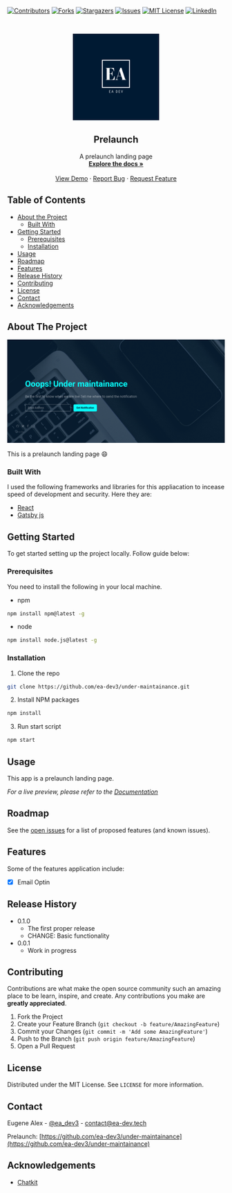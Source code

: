 <!--
*** Thanks for checking out this README Template. If you have a suggestion that would
*** make this better, please fork the repo and create a pull request or simply open
*** an issue with the tag "enhancement".
*** Thanks again! Now go create something AMAZING! :D
-->

<!-- PROJECT SHIELDS -->
<!--
*** I'm using markdown "reference style" links for readability.
*** Reference links are enclosed in brackets [ ] instead of parentheses ( ).
*** See the bottom of this document for the declaration of the reference variables
*** for contributors-url, forks-url, etc. This is an optional, concise syntax you may use.
*** https://www.markdownguide.org/basic-syntax/#reference-style-links
-->

[![Contributors][contributors-shield]][contributors-url]
[![Forks][forks-shield]][forks-url]
[![Stargazers][stars-shield]][stars-url]
[![Issues][issues-shield]][issues-url]
[![MIT License][license-shield]][license-url]
[![LinkedIn][linkedin-shield]][linkedin-url]

<!-- PROJECT LOGO -->
<br />
<p align="center">
  <a href="https://github.com/ea-dev3">
    <img src="./src/assets/img/website-icon.png" alt="Logo" width="200" height="200">
  </a>

  <h2 align="center"> Prelaunch </h2>

  <p align="center">
    A prelaunch landing page 
    <br />
    <a href="https://github.com/ea-dev3/under-maintainance"><strong>Explore the docs »</strong></a>
    <br />
    <br />
    <a href="https://github.com/ea-dev3/under-maintainance">View Demo</a>
    ·
    <a href="https://github.com/ea-dev3/under-maintainance/issues">Report Bug</a>
    ·
    <a href="https://github.com/ea-dev3/under-maintainance/issues">Request Feature</a>
  </p>
</p>

<!-- TABLE OF CONTENTS -->

## Table of Contents

- [About the Project](#about-the-project)
  - [Built With](#built-with)
- [Getting Started](#getting-started)
  - [Prerequisites](#prerequisites)
  - [Installation](#installation)
- [Usage](#usage)
- [Roadmap](#roadmap)
- [Features](#features)
- [Release History](#releasehistory)
- [Contributing](#contributing)
- [License](#license)
- [Contact](#contact)
- [Acknowledgements](#acknowledgements)

<!-- ABOUT THE PROJECT -->

## About The Project

[![Product Name Screen Shot][product-screenshot]](https://example.com)

This is a prelaunch landing page :smile:

### Built With

I used the following frameworks and libraries for this appliacation to incease speed of development and security. Here they are:

- [React](https://reactjs.org)
- [Gatsby js](https://gatsbyjs.org)

<!-- GETTING STARTED -->

## Getting Started

To get started setting up the project locally. Follow guide below:

### Prerequisites

You need to install the following in your local machine.

- npm

```sh
npm install npm@latest -g
```

- node

```sh
npm install node.js@latest -g
```

### Installation

1. Clone the repo

```sh
git clone https://github.com/ea-dev3/under-maintainance.git
```

2. Install NPM packages

```sh
npm install
```

3. Run start script

```sh
npm start
```

<!-- USAGE EXAMPLES -->

## Usage

This app is a prelaunch landing page.

_For a live preview, please refer to the [Documentation](https://github.com/ea-dev3/under-maintainance)_

<!-- ROADMAP -->

## Roadmap

See the [open issues](https://github.com/ea-dev3/under-maintainance/issues) for a list of proposed features (and known issues).

<!-- Release History -->

## Features

Some of the features application include:

- [x] Email Optin

## Release History

- 0.1.0
  - The first proper release
  - CHANGE: Basic functionality
- 0.0.1
  - Work in progress

<!-- CONTRIBUTING -->

## Contributing

Contributions are what make the open source community such an amazing place to be learn, inspire, and create. Any contributions you make are **greatly appreciated**.

1. Fork the Project
2. Create your Feature Branch (`git checkout -b feature/AmazingFeature`)
3. Commit your Changes (`git commit -m 'Add some AmazingFeature'`)
4. Push to the Branch (`git push origin feature/AmazingFeature`)
5. Open a Pull Request

<!-- LICENSE -->

## License

Distributed under the MIT License. See `LICENSE` for more information.

<!-- CONTACT -->

## Contact

Eugene Alex - [@ea_dev3](https://twitter.com/ea_dev3) - contact@ea-dev.tech

Prelaunch: [https://github.com/ea-dev3/under-maintainance](https://github.com/ea-dev3/under-maintainance)

<!-- ACKNOWLEDGEMENTS -->

## Acknowledgements

- [Chatkit](https://github.com/pusher/chatkit-client-js)

<!-- MARKDOWN LINKS & IMAGES -->
<!-- https://www.markdownguide.org/basic-syntax/#reference-style-links -->

[contributors-shield]: https://img.shields.io/github/contributors/ea-dev3/under-maintainance.svg?style=flat-square
[contributors-url]: https://github.com/ea-dev3/under-maintainance/graphs/contributors
[forks-shield]: https://img.shields.io/github/forks/ea-dev3/under-maintainance.svg?style=flat-square
[forks-url]: https://github.com/ea-dev3/under-maintainance/network/members
[stars-shield]: https://img.shields.io/github/stars/ea-dev3/under-maintainance.svg?style=flat-square
[stars-url]: https://github.com/ea-dev3/under-maintainance/stargazers
[issues-shield]: https://img.shields.io/github/issues/ea-dev3/under-maintainance.svg?style=flat-square
[issues-url]: https://github.com/ea-dev3/under-maintainance/issues
[license-shield]: https://img.shields.io/github/license/ea-dev3/under-maintainance.svg?style=flat-square
[license-url]: https://github.com/ea-dev3/under-maintainance/blob/master/LICENSE.txt
[linkedin-shield]: https://img.shields.io/badge/-LinkedIn-black.svg?style=flat-square&logo=linkedin&colorB=555
[linkedin-url]: https://www.linkedin.com/in/ea-dev-1890a1195/
[product-screenshot]: ./src/assets/img/screenshot.png
